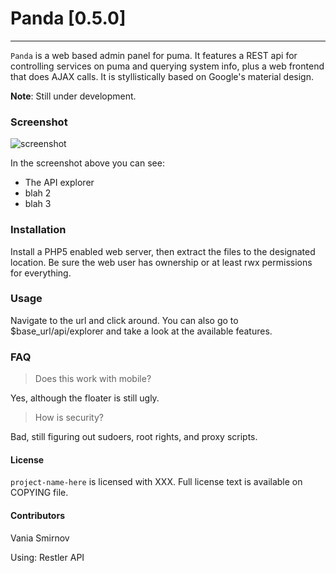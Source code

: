 # Panda [0.5.0]
***


`Panda` is a web based admin panel for puma. It features a 
REST api for controlling services on puma and querying system info, 
plus a web frontend that does AJAX calls. It is styllistically based on 
Google's material design.

**Note**: Still under development.

### Screenshot

![screenshot]()

In the screenshot above you can see:

* The API explorer
* blah 2
* blah 3


### Installation

Install a PHP5 enabled web server, then extract the files to the designated
location. Be sure the web user has ownership or at least rwx permissions for everything.

### Usage

Navigate to the url and click around. You can also go to $base_url/api/explorer and take 
a look at the available features.


### FAQ

> Does this work with mobile?

Yes, although the floater is still ugly.

> How is security?

Bad, still figuring out sudoers, root rights, and proxy scripts.


#### License

`project-name-here` is licensed with XXX. Full license text is
available on COPYING file.

#### Contributors

Vania Smirnov

Using: Restler API